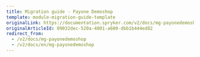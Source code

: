 ```yaml
---
title: Migration guide - Payone Demoshop
template: module-migration-guide-template
originalLink: https://documentation.spryker.com/v2/docs/mg-payonedemoshop
originalArticleId: 09032dec-520a-4801-a600-dbb1b444ed82
redirect_from:
  - /v2/docs/mg-payonedemoshop
  - /v2/docs/en/mg-payonedemoshop
---
```



